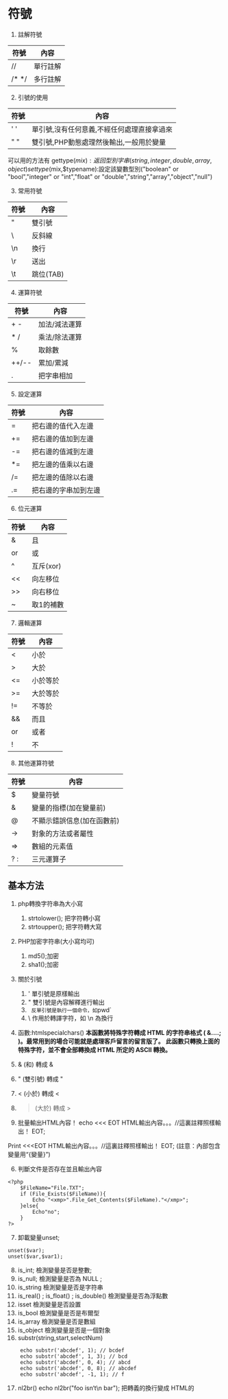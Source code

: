 # 符號

1. 註解符號

| 符號  | 內容     |
| ----- | -------- |
| //    | 單行註解 |
| /* */ | 多行註解 |

2. 引號的使用

| 符號 | 內容                                       |
| ---- | ------------------------------------------ |
| ' '  | 單引號,沒有任何意義,不經任何處理直接拿過來 |
| " "  | 雙引號,PHP動態處理然後輸出,一般用於變量    |

可以用的方法有
gettype($mix):返回型別字串(string,integer,double,array,object)
settype($mix,$typename):設定該變數型別("boolean" or "bool","integer" or "int","float" or "double","string","array","object","null")

3. 常用符號

| 符號 | 內容      |
| ---- | --------- |
| \"   | 雙引號    |
| \\   | 反斜線    |
| \n   | 換行      |
| \r   | 送出      |
| \t   | 跳位(TAB) |

4. 運算符號

| 符號  | 內容          |
| ----- | ------------- |
| + -   | 加法/減法運算 |
| * /   | 乘法/除法運算 |
| %     | 取餘數        |
| ++/-- | 累加/累減     |
| .     | 把字串相加    |

5. 設定運算

| 符號 | 內容                 |
| ---- | -------------------- |
| =    | 把右邊的值代入左邊   |
| +=   | 把右邊的值加到左邊   |
| -=   | 把右邊的值減到左邊   |
| *=   | 把左邊的值乘以右邊   |
| /=   | 把左邊的值除以右邊   |
| .=   | 把右邊的字串加到左邊 |

6. 位元運算

| 符號 | 內容      |
| ---- | --------- |
| &    | 且        |
| or   | 或        |
| ^    | 互斥(xor) |
| <<   | 向左移位  |
| >>   | 向右移位  |
| ~    | 取1的補數 |

7. 邏輯運算

| 符號 | 內容     |
| ---- | -------- |
| <    | 小於     |
| >    | 大於     |
| <=   | 小於等於 |
| >=   | 大於等於 |
| !=   | 不等於   |
| &&   | 而且     |
| or   | 或者     |
| !    | 不       |

8. 其他運算符號

| 符號 | 內容                       |
| ---- | -------------------------- |
| $    | 變量符號                   |
| &    | 變量的指標(加在變量前)     |
| @    | 不顯示錯誤信息(加在函數前) |
| ->   | 對象的方法或者屬性         |
| =>   | 數組的元素值               |
| ? :  | 三元運算子                 |

## 基本方法
1. php轉換字符串為大小寫
    1. strtolower(); 把字符轉小寫
    2. strtoupper(); 把字符轉大寫
2. PHP加密字符串(大小寫均可)
    1. md5();加密
    2. sha1();加密

3. 關於引號
    1. ' 單引號是原樣輸出
    2. " 雙引號是內容解釋進行輸出
    3. ` 反單引號是執行一個命令，如`pwd`
    4. \ 作用於轉譯字符，如 \n 為換行

4. 函數:htmlspecialchars()
**本函數將特殊字符轉成 HTML 的字符串格式 ( &....; )。最常用到的場合可能就是處理客戶留言的留言版了。**
**此函數只轉換上面的特殊字符，並不會全部轉換成 HTML 所定的 ASCII 轉換。**
1. & (和) 轉成 &
2. " (雙引號) 轉成 "
3. < (小於) 轉成 &lt;
4. > (大於) 轉成 &gt;

5. 批量輸出HTML內容！
echo <<< EOT
HTML輸出內容。。。//這裏註釋照樣輸出！
EOT;

Print <<<EOT
HTML輸出內容。。。//這裏註釋照樣輸出！
EOT;
(註意：內部包含變量用“{變量}”)

6. 判斷文件是否存在並且輸出內容
```
<?php
    $FileName="File.TXT";
    if (File_Exists($FileName)){
        Echo "<xmp>".File_Get_Contents($FileName)."</xmp>";
    }else{
        Echo"no";
    }
?>
```
7. 卸載變量unset;
```
unset($var);
unset($var,$var1);
```
8. is_int; 檢測變量是否是整數;
9. is_null; 檢測變量是否為 NULL ;
10. is_string 檢測變量是否是字符串
11. is_real() ; is_float() ; is_double() 檢測變量是否為浮點數
12. isset 檢測變量是否設置
13. is_bool 檢測變量是否是布爾型
14. is_array 檢測變量是否是數組
15. is_object 檢測變量是否是一個對象
16. substr(string,start,selectNum)
```
    echo substr('abcdef', 1); // bcdef
    echo substr('abcdef', 1, 3); // bcd
    echo substr('abcdef', 0, 4); // abcd
    echo substr('abcdef', 0, 8); // abcdef
    echo substr('abcdef', -1, 1); // f
```
17. nl2br()
    echo nl2br("foo isn‘t\n bar");
    把轉義的換行變成 HTML的<br>